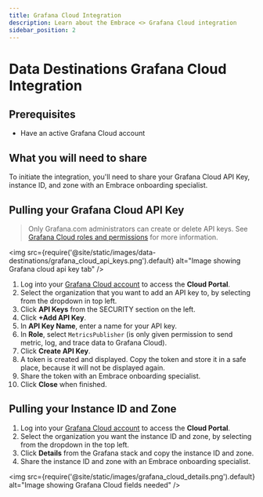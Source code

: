 ```yaml
---
title: Grafana Cloud Integration
description: Learn about the Embrace <> Grafana Cloud integration
sidebar_position: 2
---
```


# Data Destinations Grafana Cloud Integration

## Prerequisites

- Have an active Grafana Cloud account

## What you will need to share

To initiate the integration, you'll need to share your Grafana Cloud API Key, instance ID, and zone with an Embrace onboarding specialist.

## Pulling your Grafana Cloud API Key

> Only Grafana.com administrators can create or delete API keys. See [Grafana Cloud roles and permissions](https://grafana.com/docs/grafana-cloud/authentication-and-permissions/cloud-roles/) for more information.

<img src={require('@site/static/images/data-destinations/grafana_cloud_api_keys.png').default} alt="Image showing Grafana cloud api key tab" />

1. Log into your [Grafana Cloud account](https://grafana.com/auth/sign-in) to access the **Cloud Portal**.
2. Select the organization that you want to add an API key to, by selecting from the dropdown in top left.
3. Click **API Keys** from the SECURITY section on the left.
4. Click **+Add API Key**.
5. In **API Key Name**, enter a name for your API key.
6. In **Role**, select  `MetricsPublisher` (is only given permission to send metric, log, and trace data to Grafana Cloud).
7. Click **Create API Key**.
8. A token is created and displayed. Copy the token and store it in a safe place, because it will not be displayed again.
9. Share the token with an Embrace onboarding specialist.
10. Click **Close** when finished.

## Pulling your Instance ID and Zone

1. Log into your [Grafana Cloud account](https://grafana.com/auth/sign-in) to access the **Cloud Portal**.
2. Select the organization you want the instance ID and zone, by selecting from the dropdown in the top left.
3. Click **Details** from the Grafana stack and copy the instance ID and zone.
4. Share the instance ID and zone with an Embrace onboarding specialist.

<img src={require('@site/static/images/grafana_cloud_details.png').default} alt="Image showing Grafana Cloud fields needed" />
